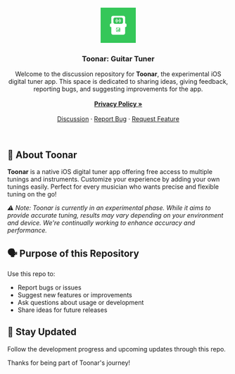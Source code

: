 <br />
<div align="center">
  <a href="https://github.com/ricotandrio/toonar-discussion">
    <img src="assets/toonar.png" alt="Toonar Logo" width="80" height="80">
  </a>

<h3 align="center">Toonar: Guitar Tuner</h3>

  <p align="center">
    Welcome to the discussion repository for <b>Toonar</b>, the experimental iOS digital tuner app. This space is dedicated to sharing ideas, giving feedback, reporting bugs, and suggesting improvements for the app.
    <br />
    <br />
    <a href="https://github.com/ricotandrio/toonar-discussion/blob/main/PRIVACY.md"><strong>Privacy Policy »</strong></a>
    <br />
    <br />
    <a href="https://github.com/ricotandrio/toonar-discussion/discussions">Discussion</a>
    &middot;
    <a href="https://github.com/ricotandrio/toonar-discussion/issues/new?labels=bug&template=bug-report---.md">Report Bug</a>
    &middot;
    <a href="https://github.com/ricotandrio/toonar-discussion/issues/new?labels=enhancement&template=feature-request---.md">Request Feature</a>
  </p>
</div>

<br />

## 📌 About Toonar

**Toonar** is a native iOS digital tuner app offering free access to multiple tunings and instruments. Customize your experience by adding your own tunings easily. Perfect for every musician who wants precise and flexible tuning on the go!

*⚠️ Note: Toonar is currently in an experimental phase. While it aims to provide accurate tuning, results may vary depending on your environment and device. We're continually working to enhance accuracy and performance.*

## 🗣️ Purpose of this Repository

Use this repo to:
- Report bugs or issues
- Suggest new features or improvements
- Ask questions about usage or development
- Share ideas for future releases


## 📱 Stay Updated

Follow the development progress and upcoming updates through this repo.

Thanks for being part of Toonar's journey!
